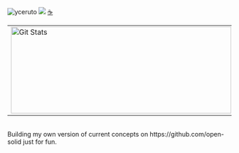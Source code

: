 <img src="https://komarev.com/ghpvc/?username=yceruto" alt="yceruto" /> [![](https://img.shields.io/static/v1?label=Sponsor&message=%E2%9D%A4&logo=GitHub&color=%23fe8e86)](https://github.com/sponsors/yceruto) <a href="https://www.buymeacoffee.com/yceruto">☕️</a>

<table>
  <tr>
    <td>
      <a href="https://github.com/yceruto"><img width="495" height="195" alt="Git Stats" src="https://github-readme-stats.vercel.app/api?username=yceruto&show_icons=true&theme=tokyonight" /></a>
    </td>
    <td>
      <img width="317" height="195" src="https://github-readme-stats.vercel.app/api/top-langs/?username=yceruto&theme=tokyonight&layout=compact&langs_count=10" alt="yceruto" />
    </td>
  </tr>
</table>

<p>
  <br>
  Building my own version of current concepts on https://github.com/open-solid just for fun.
</p>

<!--
**yceruto/yceruto** is a ✨ _special_ ✨ repository because its `README.md` (this file) appears on your GitHub profile.

Here are some ideas to get you started:

- 🔭 I’m currently working on ...
- 🌱 I’m currently learning ...
- 👯 I’m looking to collaborate on ...
- 🤔 I’m looking for help with ...
- 💬 Ask me about ...
- 📫 How to reach me: ...
- 😄 Pronouns: ...
- ⚡ Fun fact: ...
-->
